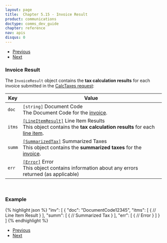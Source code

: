 ```yaml
---
layout: page
title:  Chapter 5.15 - Invoice Result
product: communications
doctype: comms_dev_guide
chapter: reference
nav: apis
disqus: 0
---
```


<ul class="pager">
  <li class="previous"><a href="/communications/dev-guide/reference/calc-taxes-response/"><i class="glyphicon glyphicon-chevron-left"></i>Previous</a></li>
  <li class="next"><a href="/communications/dev-guide/reference/error-response/">Next<i class="glyphicon glyphicon-chevron-right"></i></a></li>
</ul>

<h3>Invoice Result</h3>

The <code>InvoiceResult</code> object contains the <b>tax calculation results</b> for each invoice submitted in the <a class="dev-guide-link" href="/communications/dev-guide/reference/calc-taxes-request/">CalcTaxes request</a>:

<div class="mobile-table">
  <table class="styled-table">
    <thead>
      <tr>
        <th>Key</th>
        <th>Value</th>
      </tr>
    </thead>
    <tbody>
      <tr>
        <td><code>doc</code></td>
        <td><code>[string]</code> Document Code
        <br>
        The Document Code for the <a class="dev-guide-link" href="/communications/dev-guide/reference/invoice/">invoice</a>.
        </td>
      </tr>
      <tr>
        <td><code>itms</code></td>
        <td><a class="dev-guide-link" href="/communications/dev-guide/reference/line-item-result/"><code>[LineItemResult]</code></a> Line Item Results
        <br>
        This object contains the <b>tax calculation results</b> for each <a class="dev-guide-link" href="/communications/dev-guide/reference/line-item/">line item</a>.
        </td>
      </tr>
      <tr>
        <td><code>summ</code></td>
        <td><a class="dev-guide-link" href="/communications/dev-guide/reference/summarized-tax-result/"><code>[SummarizedTax]</code></a> Summarized Taxes
        <br>
        This object contains the <b>summarized taxes</b> for the <a class="dev-guide-link" href="/communications/dev-guide/reference/invoice/">invoice</a>.
        </td>
      </tr>
      <tr>
        <td><code>err</code></td>
        <td><a class="dev-guide-link" href="/communications/dev-guide/reference/error-response/"><code>[Error]</code></a> Error
        <br>
        This object contains information about any errors returned (as applicable)
        </td>
      </tr>
    </tbody>
  </table>
<div>
<br>

<h3>Example</h3>

{% highlight json %}
"inv": [
  {
    "doc": "DocumentCode12345",
    "itms": [
      {
        // Line Item Result
      }
    ],
    "summ": [
      {
        // Summarized Tax
      }
    ],
    "err": [
      {
        // Error
      }
    ]
  }
]
{% endhighlight %}

<ul class="pager">
  <li class="previous"><a href="/communications/dev-guide/reference/calc-taxes-response/"><i class="glyphicon glyphicon-chevron-left"></i>Previous</a></li>
  <li class="next"><a href="/communications/dev-guide/reference/error-response/">Next<i class="glyphicon glyphicon-chevron-right"></i></a></li>
</ul>